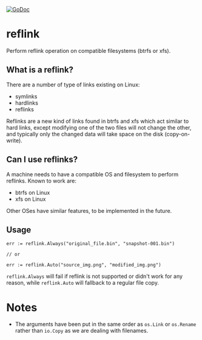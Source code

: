 [![GoDoc](https://godoc.org/github.com/KarpelesLab/reflink?status.svg)](https://godoc.org/github.com/KarpelesLab/reflink)

# reflink

Perform reflink operation on compatible filesystems (btrfs or xfs).

## What is a reflink?

There are a number of type of links existing on Linux:

* symlinks
* hardlinks
* reflinks

Reflinks are a new kind of links found in btrfs and xfs which act similar to hard links, except modifying one of the two files will not change the other, and typically only the changed data will take space on the disk (copy-on-write).

## Can I use reflinks?

A machine needs to have a compatible OS and filesystem to perform reflinks. Known to work are:

* btrfs on Linux
* xfs on Linux

Other OSes have similar features, to be implemented in the future.

## Usage

```golang
err := reflink.Always("original_file.bin", "snapshot-001.bin")

// or

err := reflink.Auto("source_img.png", "modified_img.png")
```

`reflink.Always` will fail if reflink is not supported or didn't work for any reason, while `reflink.Auto` will fallback to a regular file copy.

# Notes

* The arguments have been put in the same order as `os.Link` or `os.Rename` rather than `io.Copy` as we are dealing with filenames.
